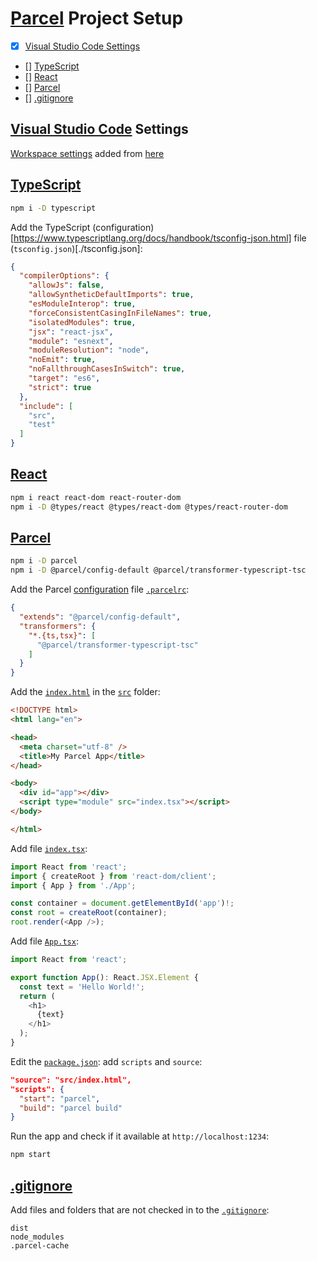 # [Parcel](https://parceljs.org/) Project Setup

- [x] [Visual Studio Code Settings](#visual-studio-code-settings)
- [] [TypeScript](#typescript)
- [] [React](#react)
- [] [Parcel](#parcel)
- [] [.gitignore](#gitignore)

## [Visual Studio Code](https://code.visualstudio.com/) Settings

[Workspace settings](https://code.visualstudio.com/docs/getstarted/settings) added from [here](../vscode)

## [TypeScript](https://www.typescriptlang.org/)

```bash
npm i -D typescript
```

Add the TypeScript (configuration)[https://www.typescriptlang.org/docs/handbook/tsconfig-json.html] file (`tsconfig.json`)[./tsconfig.json]:

```json
{
  "compilerOptions": {
    "allowJs": false,
    "allowSyntheticDefaultImports": true,
    "esModuleInterop": true,
    "forceConsistentCasingInFileNames": true,
    "isolatedModules": true,
    "jsx": "react-jsx",
    "module": "esnext",
    "moduleResolution": "node",
    "noEmit": true,
    "noFallthroughCasesInSwitch": true,
    "target": "es6",
    "strict": true
  },
  "include": [
    "src",
    "test"
  ]
}
```

## [React](https://react.dev/)

```bash
npm i react react-dom react-router-dom
npm i -D @types/react @types/react-dom @types/react-router-dom
```

## [Parcel](https://parceljs.org)

```bash
npm i -D parcel
npm i -D @parcel/config-default @parcel/transformer-typescript-tsc
```

Add the Parcel [configuration](https://parceljs.org/plugin-system/configuration/) file [`.parcelrc`](./.parcelrc):

```json
{
  "extends": "@parcel/config-default",
  "transformers": {
    "*.{ts,tsx}": [
      "@parcel/transformer-typescript-tsc"
    ]
  }
}
```

Add the [`index.html`](./src/index.html) in the [`src`](./src/) folder:

```html
<!DOCTYPE html>
<html lang="en">

<head>
  <meta charset="utf-8" />
  <title>My Parcel App</title>
</head>

<body>
  <div id="app"></div>
  <script type="module" src="index.tsx"></script>
</body>

</html>
```

Add file [`index.tsx`](./src/index.tsx):

```js
import React from 'react';
import { createRoot } from 'react-dom/client';
import { App } from './App';

const container = document.getElementById('app')!;
const root = createRoot(container);
root.render(<App />);
```

Add file [`App.tsx`](./src/App.tsx):

```js
import React from 'react';

export function App(): React.JSX.Element {
  const text = 'Hello World!';
  return (
    <h1>
      {text}
    </h1>
  );
}
```

Edit the [`package.json`](./package.json): add `scripts` and `source`:

```json
"source": "src/index.html",
"scripts": {
  "start": "parcel",
  "build": "parcel build"
}
```

Run the app and check if it available at `http://localhost:1234`:

```bash
npm start
```

## [.gitignore](https://docs.github.com/en/get-started/getting-started-with-git/ignoring-files)

Add files and folders that are not checked in to the [`.gitignore`](./.gitignore):

```
dist
node_modules
.parcel-cache
```
